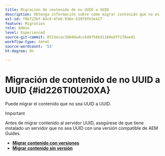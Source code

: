 ```yaml
---
title: Migración de contenido de no UUID a UUID
description: Obtenga información sobre cómo migrar contenido que no es UUID a UUID
exl-id: f8b723bf-84c0-4fe6-936e-63970fb3e417
feature: Migration
role: Admin
level: Experienced
source-git-commit: 0513ecac38840a4cc649758bd1180edff1f8aed1
workflow-type: tm+mt
source-wordcount: '53'
ht-degree: 0%

---
```


# Migración de contenido de no UUID a UUID {#id226TI0U20XA}


Puede migrar el contenido que no sea UUID a UUID.

>[!IMPORTANT]
>
> Antes de migrar contenido al servidor UUID, asegúrese de que tiene instalado un servidor que no sea UUID con una versión compatible de AEM Guides.



* [**Migrar contenido con versiones**](./migrate-non-uuid-uuid-with-versions.md)
* [**Migrar contenido sin versión**](./migrate-non-uuid-uuid-without-versions.md)
